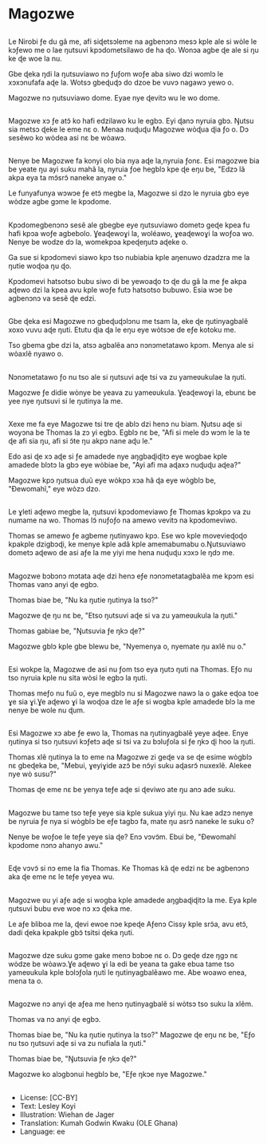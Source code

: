 # Magozwe

##
Le Nirobi ƒe du gã me, afi siɖetsɔleme na agbenɔnɔ mesɔ kple ale si wὸle le kɔƒewo me o lae ŋutsuvi kpɔdometsilawo de ha ɖo. Wonɔa agbe ɖe ale si ŋu ke ɖe woe la nu.

Gbe ɖeka ŋdi la ŋutsuviawo nɔ ƒuƒom woƒe aba siwo dzi womlɔ le xɔxɔnufafa aɖe la. Wotsɔ gbeɖuɖɔ do dzoe be vuvɔ nagawɔ yewo o.

Magozwe nɔ ŋutsuviawo dome. Eyae nye ɖevitɔ wu le wo dome.

##
Magozwe xɔ ƒe atɔ̃ ko hafi edzilawo ku le egbɔ. Eyi ɖanɔ nyruia gbɔ. Ŋutsu sia metsɔ ɖeke le eme nɛ o. Menaa nuɖuɖu Magozwe wὸɖua ɖia ƒo o. Dɔ sesẽwo ko wὸdea asi nɛ be wὸawɔ.

##
Nenye be Magozwe fa konyi olo bia nya aɖe la,nyruia ƒonɛ. Esi magozwe bia be yeate ŋu ayi suku mahã la, nyruia ƒoe hegblɔ kpe ɖe eŋu be, "Edzɔ lã akpa eya ta mɔ̃srɔ̃ naneke anyae o."

Le funyafunya wɔwɔe ƒe etɔ̃ megbe la, Magozwe si dzo le nyruia gbɔ eye wὸdze agbe gɔme le kpɔdome.

##
Kpɔdomegbenɔnɔ sesẽ ale gbegbe eye ŋutsuviawo dometɔ geɖe kpea fu hafi kpɔa woƒe agbebolo. Ɣeaɖewoɣi la, woléawo, ɣeaɖewoɣi la woƒoa wo. Nenye be wodze dɔ la, womekpɔa kpeɖeŋutɔ aɖeke o.

Ga sue si kpɔdomevi siawo kpɔ tso nubiabia kple aŋenuwo dzadzra me la ŋutie woɖoa ŋu ɖo.

Kpɔdomevi hatsotso bubu siwo di be yewoaɖo tɔ ɖe du gã la me ƒe akpa aɖewo dzi la kpea avu kple woƒe futɔ hatsotso bubuwo. Esia wɔe be agbenɔnɔ va sesẽ ɖe edzi.

##
Gbe ɖeka esi Magozwe nɔ gbeɖuɖɔlɔnu me tsam la, eke ɖe ŋutinyagbalẽ xoxo vuvu aɖe ŋuti. Etutu ɖia ɖa le eŋu eye wὸtsɔe de eƒe kotoku me.

Tso gbema gbe dzi la, atsɔ agbalẽa anɔ nɔnɔmetatawo kpɔm. Menya ale si wὸaxlẽ nyawo o.

##
Nɔnɔmetatawo ƒo nu tso ale si ŋutsuvi aɖe tsi va zu yameʋukulae la ŋuti.

Magozwe ƒe didie wὸnye be yeava zu yameʋukula. Ɣeaɖewoɣi la, ebunɛ be yee nye ŋutsuvi si le ŋutinya la me.

##
Xexe me fa eye Magozwe tsi tre ɖe ablɔ dzi henɔ nu biam. Ŋutsu aɖe si woyɔna be Thomas la zɔ yi egbɔ. Egblɔ nɛ be, "Afi si mele dɔ wɔm le la te ɖe afi sia ŋu, afi si ɔ̃te ŋu akpɔ nane aɖu le."

Edo asi ɖe xɔ aɖe si ƒe amadede nye aŋgbaɖiɖitɔ eye wogbae kple amadede blɔtɔ la gbɔ eye wὸbiae be, "Ayi afi ma aɖaxɔ nuɖuɖu aɖea?"

Magozwe kpɔ ŋutsua duũ eye wὸkpɔ xɔa hã ɖa eye wὸgblɔ be, "Ɖewomahĩ," eye wὸzɔ dzo.

##
Le ɣleti aɖewo megbe la, ŋutsuvi kpɔdomeviawo ƒe Thomas kpɔkpɔ va zu numame na wo. Thomas lɔ̃ nuƒoƒo na amewo vevitɔ na kpɔdomeviwo.

Thomas se amewo ƒe agbeme ŋutinyawo kpɔ. Ese wo kple movevieɖoɖo kpakple dzigbɔɖi, ke menye kple adã kple amemabumabu o.Ŋutsuviawo dometɔ aɖewo de asi aƒe la me yiyi me hena nuɖuɖu xɔxɔ le ŋdɔ me.

##
Magozwe bɔbɔnɔ mɔtata aɖe dzi henɔ eƒe nɔnɔmetatagbalẽa me kpɔm esi Thomas vanɔ anyi ɖe egbɔ.

Thomas biae be, "Nu ka ŋutie ŋutinya la tso?"

Magozwe ɖe ŋu nɛ be, "Etso ŋutsuvi aɖe si va zu yameʋukula la ŋuti."

Thomas gabiae be, "Ŋutsuvia ƒe ŋkɔ ɖe?"

Magozwe gblɔ kple gbe blewu be, "Nyemenya o, nyemate ŋu axlẽ nu o."

##
Esi wokpe la, Magozwe de asi nu ƒom tso eya ŋutɔ ŋuti na Thomas. Eƒo nu tso nyruia kple nu sita wὸsi le egbɔ la ŋuti.

Thomas meƒo nu fuũ o, eye megblɔ nu si Magozwe nawɔ la o gake eɖoa toe ɣe sia ɣi.Ɣe aɖewo ɣi la woɖoa dze le aƒe si wogba kple amadede blɔ la me nenye be wole nu ɖum.

##
Esi Magozwe xɔ abe ƒe ewo la, Thomas na ŋutinyagbalẽ yeye aɖee. Enye ŋutinya si tso ŋutsuvi kɔƒetɔ aɖe si tsi va zu bɔluƒola si ƒe ŋkɔ ɖi hoo la ŋuti.

Thomas xlẽ ŋutinya la to eme na Magozwe zi geɖe va se ɖe esime wὸgblɔ nɛ gbeɖeka be, "Mebui, ɣeyiɣide azɔ̃ be nɔ̃yi suku aɖasrɔ̃ nuxexlẽ. Alekee nye wὸ susu?"

Thomas ɖe eme nɛ be yenya teƒe aɖe si ɖeviwo ate ŋu anɔ ade suku.

##
Magozwe bu tame tso teƒe yeye sia kple sukua yiyi ŋu. Nu kae adzɔ nenye be nyruia ƒe nya si wὸgblɔ be eƒe tagbɔ fa, mate ŋu asrɔ̃ naneke le suku o?

Nenye be woƒoe le teƒe yeye sia ɖe? Enɔ vɔvɔ̃m. Ebui be, "Ɖewomahĩ kpɔdome nɔnɔ ahanyo awu."

##
Eɖe vɔvɔ̃ si nɔ eme la fia Thomas. Ke Thomas kã ɖe edzi nɛ be agbenɔnɔ aka ɖe eme nɛ le teƒe yeyea wu.

##
Magozwe ʋu yi aƒe aɖe si wogba kple amadede aŋgbaɖiɖitɔ la me. Eya kple ŋutsuvi bubu eve woe nɔ xɔ ɖeka me.

Le aƒe bliboa me la, ɖevi ewoe nɔe kpeɖe Aƒenɔ Cissy kple srɔ̃a, avu etɔ̃, dadi ɖeka kpakple gbɔ̃ tsitsi ɖeka ŋuti.

##
Magozwe dze suku gɔme gake menɔ bɔbɔe nɛ o. Dɔ geɖe dze ŋgɔ nɛ wὸdze be wὸawɔ.Ɣe aɖewo ɣi la edi be yeana ta gake ebua tame tso yameʋukula kple bɔlɔƒola ŋuti le ŋutinyagbalẽawo me. Abe woawo enea, mena ta o.

##
Magozwe nɔ anyi ɖe aƒea me henɔ ŋutinyagbalẽ si wὸtsɔ tso suku la xlẽm.

Thomas va nɔ anyi ɖe egbɔ.

Thomas biae be, "Nu ka ŋutie ŋutinya la tso?" Magozwe ɖe eŋu nɛ be, "Eƒo nu tso ŋutsuvi aɖe si va zu nufiala la ŋuti."

Thomas biae be, "Ŋutsuvia ƒe ŋkɔ ɖe?"

Magozwe ko alɔgbɔnui hegblɔ be, "Eƒe ŋkɔe nye Magozwe."

##
* License: [CC-BY]
* Text: Lesley Koyi
* Illustration: Wiehan de Jager
* Translation: Kumah Godwin Kwaku (OLE Ghana)
* Language: ee
